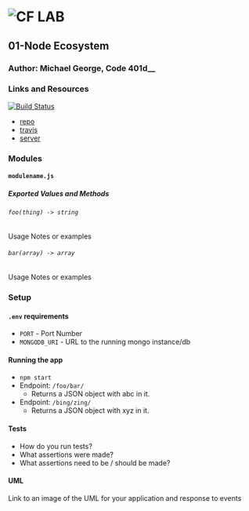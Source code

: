 ![CF](http://i.imgur.com/7v5ASc8.png) LAB
=================================================

## 01-Node Ecosystem

### Author: Michael George, Code 401d__

### Links and Resources
[![Build Status](https://travis-ci.com/michaelageorge/02-classes-inheritance-fp.svg?branch=master)](https://travis-ci.com/michaelageorge/02-classes-inheritance-fp)

* [repo](https://github.com/michaelageorge/02-classes-inheritance-fp)
* [travis](https://travis-ci.com/michaelageorge/02-classes-inheritance-fp)
* [server](https://lab02-inheritance-george.herokuapp.com/)

### Modules
#### `modulename.js`
##### Exported Values and Methods

###### `foo(thing) -> string`
Usage Notes or examples

###### `bar(array) -> array`
Usage Notes or examples

### Setup
#### `.env` requirements
* `PORT` - Port Number
* `MONGODB_URI` - URL to the running mongo instance/db

#### Running the app
* `npm start`
* Endpoint: `/foo/bar/`
  * Returns a JSON object with abc in it.
* Endpoint: `/bing/zing/`
  * Returns a JSON object with xyz in it.

#### Tests
* How do you run tests?
* What assertions were made?
* What assertions need to be / should be made?

#### UML
Link to an image of the UML for your application and response to events